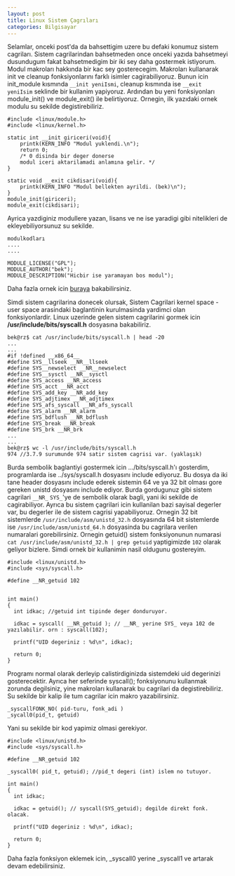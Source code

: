 ```yaml
---
layout: post
title: Linux Sistem Çagrıları
categories: Bilgisayar
---
```


Selamlar, onceki post'da da bahsettigim uzere bu defaki konumuz sistem cagriları. Sistem cagrilarindan bahsetmeden once onceki yazıda bahsetmeyi dusundugum fakat bahsetmedigim bir iki sey daha gostermek istiyorum. Modul makroları hakkında bir kac sey gosterecegim. Makroları kullanarak init ve cleanup fonksiyonlarını farklı isimler cagirabiliyoruz.
Bunun icin init_module kısmında `__init yeniIsmi`, cleanup kısmında ise `__exit yeniIsim` seklinde bir kullanim yapiyoruz. Ardından bu yeni fonksiyonları
module_init() ve module_exit() ile belirtiyoruz. Ornegin, ilk yazıdaki ornek modulu su sekilde degistirebiliriz.

    #include <linux/module.h> 
    #include <linux/kernel.h> 

    static int __init giriceri(void){
        printk(KERN_INFO "Modul yuklendi.\n");
        return 0;
        /* 0 disinda bir deger donerse
        modul iceri aktarilamadi anlamına gelir. */
    }

    static void __exit cikdisari(void){
        printk(KERN_INFO "Modul bellekten ayrildi. (bek)\n");
    }
    module_init(giriceri);
    module_exit(cikdisari);

Ayrica yazdiginiz modullere yazan, lisans ve ne ise yaradigi gibi nitelikleri de ekleyebiliyorsunuz su sekilde.

    modulkodları
    ....
    ....
      
    MODULE_LICENSE("GPL");
    MODULE_AUTHOR("bek");
    MODULE_DESCRIPTION("Hicbir ise yaramayan bos modul");

Daha fazla ornek icin [buraya](https://git.kernel.org/cgit/linux/kernel/git/torvalds/linux.git/tree/drivers/platform/x86?id=741bf0c7be835d7fdecac5d942e88b5d43958f40) bakabilirsiniz.

Simdi sistem cagrilarina donecek olursak, Sistem Cagrilari kernel space - user space arasindaki baglantinin kurulmasinda yardimci olan fonksiyonlardir. Linux uzerinde gelen sistem cagrilarini gormek icin **/usr/include/bits/syscall.h** dosyasına bakabiliriz.

    bek@rz$ cat /usr/include/bits/syscall.h | head -20
    ...
    ...
    #if !defined __x86_64__
    #define SYS__llseek __NR__llseek
    #define SYS__newselect __NR__newselect
    #define SYS__sysctl __NR__sysctl
    #define SYS_access __NR_access
    #define SYS_acct __NR_acct
    #define SYS_add_key __NR_add_key
    #define SYS_adjtimex __NR_adjtimex
    #define SYS_afs_syscall __NR_afs_syscall
    #define SYS_alarm __NR_alarm
    #define SYS_bdflush __NR_bdflush
    #define SYS_break __NR_break
    #define SYS_brk __NR_brk
    ...
    ...
    bek@rz$ wc -l /usr/include/bits/syscall.h
    974 //3.7.9 surumunde 974 satir sistem cagrisi var. (yaklaşık)

Burda sembolik baglantiyi gostermek icin .../bits/syscall.h'ı gosterdim, programlarda ise ../sys/syscall.h dosyasını include ediyoruz.
Bu dosya da iki tane header dosyasını include ederek sistemin 64 ve ya 32 bit olması gore gereken unistd dosyasını include ediyor.
Burda gordugunuz gibi sistem cagrilari `__NR_` `SYS_`'ye de sembolik olarak bagli, yani iki sekilde de cagirabiliyor. Ayrıca bu sistem çagrilari icin kullanilan bazi sayisal degerler var, bu degerler ile de sistem
cagrisi yapabiliyoruz. Ornegin 32 bit sistemlerde `/usr/include/asm/unistd_32.h` dosyasında 64 bit sistemlerde ise
`/usr/include/asm/unistd_64.h` dosyasinda bu cagrilara verilen numaralari gorebilirsiniz. Ornegin getuid()
sistem fonksiyonunun numarasi `cat /usr/include/asm/unistd_32.h | grep getuid` yaptigimizde `102`
olarak geliyor bizlere. Simdi ornek bir kullanimin nasil oldugunu gostereyim.

    #include <linux/unistd.h>
    #include <sys/syscall.h>

    #define __NR_getuid	102 


    int main()
    {
      int idkac; //getuid int tipinde deger donduruyor.

      idkac = syscall( __NR_getuid ); // __NR_ yerine SYS_ veya 102 de yazılabilir. orn : syscall(102);

      printf("UID degeriniz : %d\n", idkac);

      return 0;
    }

Programı normal olarak derleyip calistirdiginizda sistemdeki uid degerinizi gosterecektir. Ayrıca her seferinde syscall(); fonksiyonunu kullanmak zorunda degilsiniz,
yine makroları kullanarak bu cagrilari da degistirebiliriz. Su sekilde bir kalip ile tum cagrilar icin makro yazabilirsiniz.


    _syscallFONK_NO( pid-turu, fonk_adi )
    _sycall0(pid_t, getuid)


Yani su sekilde bir kod yapimiz olmasi gerekiyor.

    #include <linux/unistd.h>
    #include <sys/syscall.h>

    #define __NR_getuid	102

    _syscall0( pid_t, getuid); //pid_t degeri (int) islem no tutuyor.

    int main()
    {
      int idkac;

      idkac = getuid(); // syscall(SYS_getuid); degilde direkt fonk. olacak.

      printf("UID degeriniz : %d\n", idkac);

      return 0;
    }

Daha fazla fonksiyon eklemek icin, _syscall0 yerine _syscall1 ve artarak devam edebilirsiniz.
